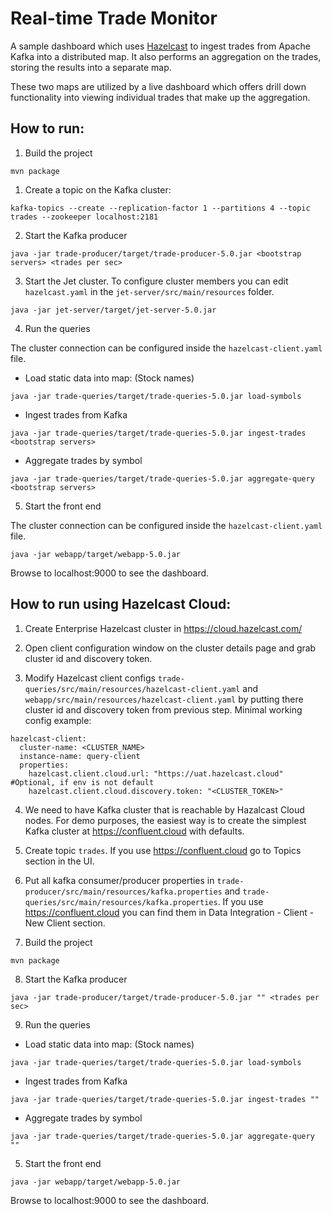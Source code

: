 # Real-time Trade Monitor

A sample dashboard which uses [Hazelcast](https://github.com/hazelcast/hazelcast)
to ingest trades from Apache Kafka into a distributed map. It also performs
an aggregation on the trades, storing the results into a separate map.

These two maps are utilized by a live dashboard which offers drill down
functionality into viewing individual trades that make up the aggregation.

## How to run:

1. Build the project

```
mvn package
```

1. Create a topic on the Kafka cluster:

```
kafka-topics --create --replication-factor 1 --partitions 4 --topic trades --zookeeper localhost:2181
```

2. Start the Kafka producer

```
java -jar trade-producer/target/trade-producer-5.0.jar <bootstrap servers> <trades per sec>
```

3. Start the Jet cluster. To configure cluster members you can edit 
`hazelcast.yaml` in the `jet-server/src/main/resources` folder.

```
java -jar jet-server/target/jet-server-5.0.jar
```

4. Run the queries

The cluster connection can be configured inside the `hazelcast-client.yaml` file.

* Load static data into map: (Stock names)
```
java -jar trade-queries/target/trade-queries-5.0.jar load-symbols
```

* Ingest trades from Kafka

```
java -jar trade-queries/target/trade-queries-5.0.jar ingest-trades <bootstrap servers>
```
* Aggregate trades by symbol
```
java -jar trade-queries/target/trade-queries-5.0.jar aggregate-query <bootstrap servers>
```

5. Start the front end

The cluster connection can be configured inside the `hazelcast-client.yaml` file.

```
java -jar webapp/target/webapp-5.0.jar 
```

Browse to localhost:9000 to see the dashboard.

## How to run using Hazelcast Cloud:

1. Create Enterprise Hazelcast cluster in https://cloud.hazelcast.com/

2. Open client configuration window on the cluster details page and grab cluster id and discovery token. 

3. Modify Hazelcast client configs `trade-queries/src/main/resources/hazelcast-client.yaml` and
   `webapp/src/main/resources/hazelcast-client.yaml` 
   by putting there cluster id and discovery token from previous step. Minimal working config example:
```
hazelcast-client:
  cluster-name: <CLUSTER_NAME>
  instance-name: query-client
  properties:
    hazelcast.client.cloud.url: "https://uat.hazelcast.cloud" #Optional, if env is not default
    hazelcast.client.cloud.discovery.token: "<CLUSTER_TOKEN>"
```    

4. We need to have Kafka cluster that is reachable by Hazalcast Cloud nodes. For demo purposes, the easiest way is
   to create the simplest Kafka cluster at https://confluent.cloud with defaults.

5. Create topic `trades`. If you use https://confluent.cloud go to Topics section in the UI.


6. Put all kafka consumer/producer properties in `trade-producer/src/main/resources/kafka.properties` and
   `trade-queries/src/main/resources/kafka.properties`. If you use https://confluent.cloud you can find them in
   Data Integration - Client - New Client section.

8. Build the project

```
mvn package
```

8. Start the Kafka producer

```
java -jar trade-producer/target/trade-producer-5.0.jar "" <trades per sec>
```

9. Run the queries

* Load static data into map: (Stock names)
```
java -jar trade-queries/target/trade-queries-5.0.jar load-symbols
```

* Ingest trades from Kafka

```
java -jar trade-queries/target/trade-queries-5.0.jar ingest-trades ""
```
* Aggregate trades by symbol
```
java -jar trade-queries/target/trade-queries-5.0.jar aggregate-query ""
```

5. Start the front end

```
java -jar webapp/target/webapp-5.0.jar 
```

Browse to localhost:9000 to see the dashboard.
